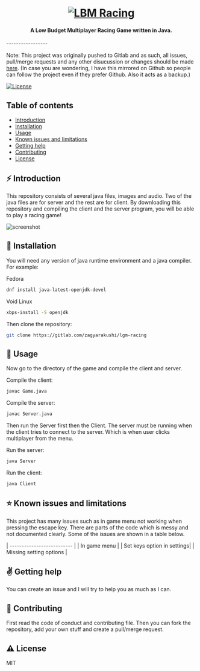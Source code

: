 <h1 align="center">
  <br>
  <a href="https://gitlab.com/zagyarakushi/lbm-racing"><img src="https://gitlab.com/zagyarakushi/lbm-racing/-/raw/main/images/kartGreen/kartGreen3.png" alt="LBM Racing"></a>
</h1>

<h4 align="center">A Low Budget Multiplayer Racing Game written in Java.</h4>
-----------------

Note: This project was originally pushed to Gitlab and as such, all issues, pull/merge requests and any other disucussion or changes should be made [here](https://gitlab.com/zagyarakushi/lbm-racing). (In case you are wondering, I have this mirrored on Github so people can follow the project even if they prefer Github. Also it acts as a backup.)

[![License](https://img.shields.io/badge/License-MIT-lightgray.svg?style=flat-square)]()


Table of contents
-----------------

* [Introduction](#introduction)
* [Installation](#installation)
* [Usage](#usage)
* [Known issues and limitations](#known-issues-and-limitations)
* [Getting help](#getting-help)
* [Contributing](#contributing)
* [License](#license)


⚡ Introduction
------------

This repository consists of several java files, images and audio. Two of the java files are for server and the rest are for client. By downloading this repository and compiling the client and the server program, you will be able to play a racing game!

![screenshot](https://)


📖 Installation
------------

You will need any version of java runtime environment and a java compiler. For example:

Fedora
```bash
dnf install java-latest-openjdk-devel
```

Void Linux
```bash
xbps-install -S openjdk
```

Then clone the repository:
```bash
git clone https://gitlab.com/zagyarakushi/lgm-racing
```


📝 Usage
-----

Now go to the directory of the game and compile the client and server.

Compile the client:
```bash
javac Game.java
```

Compile the server:
```bash
javac Server.java
```

Then run the Server first then the Client. The server must be running when the client tries to connect to the server. Which is when user clicks multiplayer from the menu.

Run the server:
```bash
java Server
```

Run the client:
```bash
java Client
```

⭐ Known issues and limitations
----------------------------

This project has many issues such as in game menu not working when pressing the escape key. There are parts of the code which is messy and not documented clearly. Some of the issues are shown in a table below.

| -------------------------- |
| In game menu               |
| Set keys option in settings|
| Missing setting options    |


✌️ Getting help
------------

You can create an issue and I will try to help you as much as I can.


🔔 Contributing
------------

First read the code of conduct and contributing file. Then you can fork the repository, add your own stuff and create a pull/merge request.


⚠ License
-------

MIT
